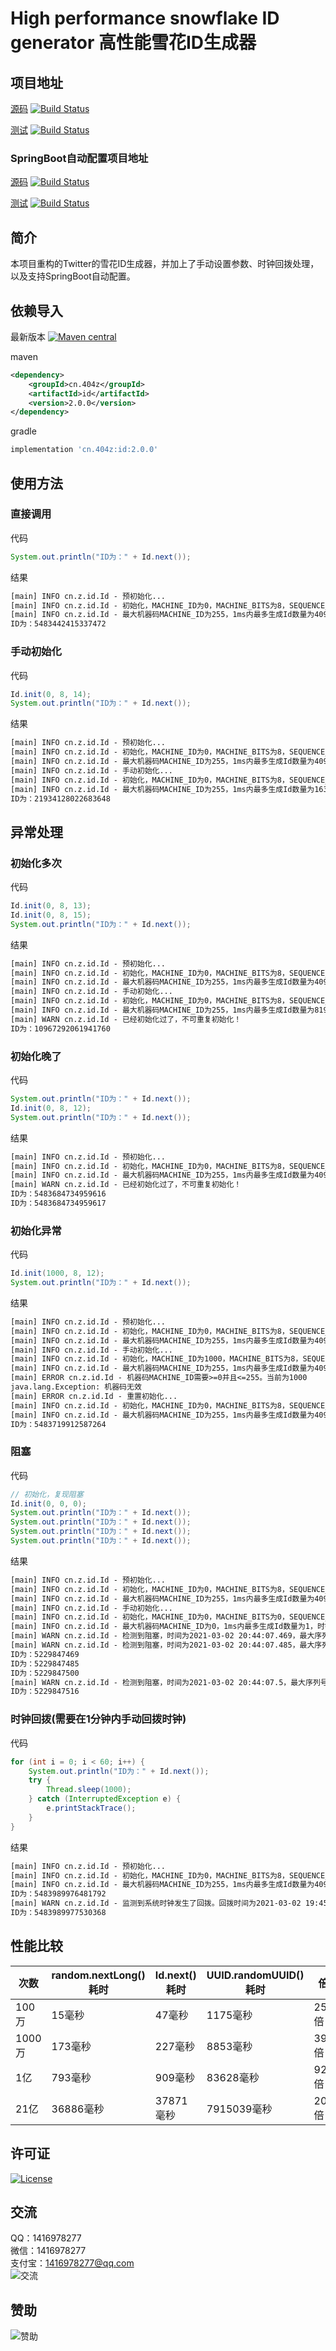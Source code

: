# High performance snowflake ID generator 高性能雪花ID生成器

## 项目地址
[源码](https://github.com/ALI1416/id)
[![Build Status](https://travis-ci.com/ALI1416/id.svg?branch=master)](https://travis-ci.com/ALI1416/id)

[测试](https://github.com/ALI1416/id-test)
[![Build Status](https://travis-ci.com/ALI1416/id-test.svg?branch=master)](https://travis-ci.com/ALI1416/id-test)

### SpringBoot自动配置项目地址
[源码](https://github.com/ALI1416/id-spring-boot-autoconfigure)
[![Build Status](https://travis-ci.com/ALI1416/id-spring-boot-autoconfigure.svg?branch=master)](https://travis-ci.com/ALI1416/id-spring-boot-autoconfigure)

[测试](https://github.com/ALI1416/id-spring-boot-autoconfigure-test)
[![Build Status](https://travis-ci.com/ALI1416/id-spring-boot-autoconfigure-test.svg?branch=master)](https://travis-ci.com/ALI1416/id-spring-boot-autoconfigure-test)

## 简介
本项目重构的Twitter的雪花ID生成器，并加上了手动设置参数、时钟回拨处理，以及支持SpringBoot自动配置。

## 依赖导入
最新版本
[![Maven central](https://maven-badges.herokuapp.com/maven-central/cn.404z/id/badge.svg)](https://maven-badges.herokuapp.com/maven-central/cn.404z/id)

maven
```xml
<dependency>
    <groupId>cn.404z</groupId>
    <artifactId>id</artifactId>
    <version>2.0.0</version>
</dependency>
```

gradle
```gradle
implementation 'cn.404z:id:2.0.0'
```

## 使用方法
### 直接调用
代码
```java
System.out.println("ID为：" + Id.next());
```

结果
```txt
[main] INFO cn.z.id.Id - 预初始化...
[main] INFO cn.z.id.Id - 初始化，MACHINE_ID为0，MACHINE_BITS为8，SEQUENCE_BITS为12
[main] INFO cn.z.id.Id - 最大机器码MACHINE_ID为255，1ms内最多生成Id数量为4096，时钟最早回拨到2021-01-01 08:00:00.0，可使用时间大约为278年，失效日期为2299-09-27 23:10:22.207
ID为：5483442415337472
```

### 手动初始化
代码
```java
Id.init(0, 8, 14);
System.out.println("ID为：" + Id.next());
```

结果
```txt
[main] INFO cn.z.id.Id - 预初始化...
[main] INFO cn.z.id.Id - 初始化，MACHINE_ID为0，MACHINE_BITS为8，SEQUENCE_BITS为12
[main] INFO cn.z.id.Id - 最大机器码MACHINE_ID为255，1ms内最多生成Id数量为4096，时钟最早回拨到2021-01-01 08:00:00.0，可使用时间大约为278年，失效日期为2299-09-27 23:10:22.207
[main] INFO cn.z.id.Id - 手动初始化...
[main] INFO cn.z.id.Id - 初始化，MACHINE_ID为0，MACHINE_BITS为8，SEQUENCE_BITS为14
[main] INFO cn.z.id.Id - 最大机器码MACHINE_ID为255，1ms内最多生成Id数量为16384，时钟最早回拨到2021-01-01 08:00:00.0，可使用时间大约为69年，失效日期为2090-09-07 23:47:35.551
ID为：21934128022683648
```

## 异常处理
### 初始化多次
代码
```java
Id.init(0, 8, 13);
Id.init(0, 8, 15);
System.out.println("ID为：" + Id.next());
```

结果
```txt
[main] INFO cn.z.id.Id - 预初始化...
[main] INFO cn.z.id.Id - 初始化，MACHINE_ID为0，MACHINE_BITS为8，SEQUENCE_BITS为12
[main] INFO cn.z.id.Id - 最大机器码MACHINE_ID为255，1ms内最多生成Id数量为4096，时钟最早回拨到2021-01-01 08:00:00.0，可使用时间大约为278年，失效日期为2299-09-27 23:10:22.207
[main] INFO cn.z.id.Id - 手动初始化...
[main] INFO cn.z.id.Id - 初始化，MACHINE_ID为0，MACHINE_BITS为8，SEQUENCE_BITS为13
[main] INFO cn.z.id.Id - 最大机器码MACHINE_ID为255，1ms内最多生成Id数量为8192，时钟最早回拨到2021-01-01 08:00:00.0，可使用时间大约为139年，失效日期为2160-05-15 15:35:11.103
[main] WARN cn.z.id.Id - 已经初始化过了，不可重复初始化！
ID为：10967292061941760
```

### 初始化晚了
代码
```java
System.out.println("ID为：" + Id.next());
Id.init(0, 8, 12);
System.out.println("ID为：" + Id.next());
```

结果
```txt
[main] INFO cn.z.id.Id - 预初始化...
[main] INFO cn.z.id.Id - 初始化，MACHINE_ID为0，MACHINE_BITS为8，SEQUENCE_BITS为12
[main] INFO cn.z.id.Id - 最大机器码MACHINE_ID为255，1ms内最多生成Id数量为4096，时钟最早回拨到2021-01-01 08:00:00.0，可使用时间大约为278年，失效日期为2299-09-27 23:10:22.207
[main] WARN cn.z.id.Id - 已经初始化过了，不可重复初始化！
ID为：5483684734959616
ID为：5483684734959617
```

### 初始化异常
代码
```java
Id.init(1000, 8, 12);
System.out.println("ID为：" + Id.next());
```

结果
```txt
[main] INFO cn.z.id.Id - 预初始化...
[main] INFO cn.z.id.Id - 初始化，MACHINE_ID为0，MACHINE_BITS为8，SEQUENCE_BITS为12
[main] INFO cn.z.id.Id - 最大机器码MACHINE_ID为255，1ms内最多生成Id数量为4096，时钟最早回拨到2021-01-01 08:00:00.0，可使用时间大约为278年，失效日期为2299-09-27 23:10:22.207
[main] INFO cn.z.id.Id - 手动初始化...
[main] INFO cn.z.id.Id - 初始化，MACHINE_ID为1000，MACHINE_BITS为8，SEQUENCE_BITS为12
[main] INFO cn.z.id.Id - 最大机器码MACHINE_ID为255，1ms内最多生成Id数量为4096，时钟最早回拨到2021-01-01 08:00:00.0，可使用时间大约为278年，失效日期为2299-09-27 23:10:22.207
[main] ERROR cn.z.id.Id - 机器码MACHINE_ID需要>=0并且<=255。当前为1000
java.lang.Exception: 机器码无效
[main] ERROR cn.z.id.Id - 重置初始化...
[main] INFO cn.z.id.Id - 初始化，MACHINE_ID为0，MACHINE_BITS为8，SEQUENCE_BITS为12
[main] INFO cn.z.id.Id - 最大机器码MACHINE_ID为255，1ms内最多生成Id数量为4096，时钟最早回拨到2021-01-01 08:00:00.0，可使用时间大约为278年，失效日期为2299-09-27 23:10:22.207
ID为：5483719912587264
```

### 阻塞
代码
```java
// 初始化，复现阻塞
Id.init(0, 0, 0);
System.out.println("ID为：" + Id.next());
System.out.println("ID为：" + Id.next());
System.out.println("ID为：" + Id.next());
System.out.println("ID为：" + Id.next());
```

结果
```txt
[main] INFO cn.z.id.Id - 预初始化...
[main] INFO cn.z.id.Id - 初始化，MACHINE_ID为0，MACHINE_BITS为8，SEQUENCE_BITS为12
[main] INFO cn.z.id.Id - 最大机器码MACHINE_ID为255，1ms内最多生成Id数量为4096，时钟最早回拨到2021-01-01 08:00:00.0，可使用时间大约为278年，失效日期为2299-09-27 23:10:22.207
[main] INFO cn.z.id.Id - 手动初始化...
[main] INFO cn.z.id.Id - 初始化，MACHINE_ID为0，MACHINE_BITS为0，SEQUENCE_BITS为0
[main] INFO cn.z.id.Id - 最大机器码MACHINE_ID为0，1ms内最多生成Id数量为1，时钟最早回拨到2021-01-01 08:00:00.0，可使用时间大约为292471208年，失效日期为292269004-12-03 00:47:04.191
[main] WARN cn.z.id.Id - 检测到阻塞，时间为2021-03-02 20:44:07.469，最大序列号为0
[main] WARN cn.z.id.Id - 检测到阻塞，时间为2021-03-02 20:44:07.485，最大序列号为0
ID为：5229847469
ID为：5229847485
ID为：5229847500
[main] WARN cn.z.id.Id - 检测到阻塞，时间为2021-03-02 20:44:07.5，最大序列号为0
ID为：5229847516
```

### 时钟回拨(需要在1分钟内手动回拨时钟)
代码
```java
for (int i = 0; i < 60; i++) {
    System.out.println("ID为：" + Id.next());
    try {
        Thread.sleep(1000);
    } catch (InterruptedException e) {
        e.printStackTrace();
    }
}
```

结果
```txt
[main] INFO cn.z.id.Id - 预初始化...
[main] INFO cn.z.id.Id - 初始化，MACHINE_ID为0，MACHINE_BITS为8，SEQUENCE_BITS为12
[main] INFO cn.z.id.Id - 最大机器码MACHINE_ID为255，1ms内最多生成Id数量为4096，时钟最早回拨到2021-01-01 08:00:00.0，可使用时间大约为278年，失效日期为2299-09-27 23:10:22.207
ID为：5483989976481792
[main] WARN cn.z.id.Id - 监测到系统时钟发生了回拨。回拨时间为2021-03-02 19:45:33.249，上一个生成的时间为2021-03-02 20:45:40.392
ID为：5483989977530368
```

## 性能比较
| 次数   | random.nextLong()耗时 | Id.next()耗时 | UUID.randomUUID()耗时 | 倍数    |
| ------ | --------------------- | ------------- | --------------------- | ------- |
| 100万  | 15毫秒                | 47毫秒        | 1175毫秒              | 25.0倍  |
| 1000万 | 173毫秒               | 227毫秒       | 8853毫秒              | 39.0倍  |
| 1亿    | 793毫秒               | 909毫秒       | 83628毫秒             | 92.0倍  |
| 21亿   | 36886毫秒             | 37871毫秒     | 7915039毫秒           | 209.0倍 |

## 许可证
[![License](https://img.shields.io/badge/license-BSD-brightgreen)](https://opensource.org/licenses/BSD-3-Clause)

## 交流
QQ：1416978277  
微信：1416978277  
支付宝：1416978277@qq.com  
![交流](https://ali1416.github.io/web/image/contact.png)

## 赞助
![赞助](https://ali1416.github.io/web/image/donate.png)
